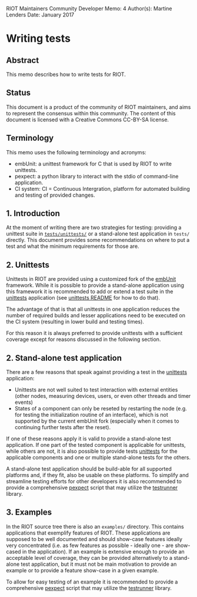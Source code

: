 RIOT Maintainers Community
Developer Memo: 4
Author(s): Martine Lenders
Date: January 2017

Writing tests
=============

## Abstract
This memo describes how to write tests for RIOT.


## Status
This document is a product of the community of RIOT maintainers, and aims to 
represent the consensus within this community.
The content of this document is licensed with a Creative Commons CC-BY-SA 
license.

## Terminology
This memo uses the following terminology and acronyms:

- embUnit: a unittest framework for C that is used by RIOT to write unittests.
- pexpect: a python library to interact with the stdio of command-line
  application.
- CI system: CI = Continuous Intergration, platform for automated building and
  testing of provided changes.

## 1. Introduction
At the moment of writing there are two strategies for testing: providing a
unittest suite in [`tests/unittests/`][unittests] or a stand-alone test
application in `tests/` directly. This document provides some recommendations
on where to put a test and what the minimum requirements for those are.

## 2. Unittests
Unittests in RIOT are provided using a customized fork of the [embUnit]
framework. While it is possible to provide a stand-alone application using this
framework it is recommended to add or extend a test suite in the [unittests]
application (see [unittests README] for how to do that).

The advantage of that is that all unittests in one application reduces the
number of required builds and lesser applications need to be executed on the
CI system (resulting in lower build and testing times).

For this reason it is always preferred to provide unittests with a sufficient
coverage except for reasons discussed in the following section.

## 2. Stand-alone test application
There are a few reasons that speak against providing a test in the [unittests]
application:

- Unittests are not well suited to test interaction with external entities
  (other nodes, measuring devices, users, or even other threads and timer events)
- States of a component can only be reseted by restarting the node (e.g. for
  testing the initialization routine of an interface), which is not supported by
  the current embUnit fork (especially when it comes to continuing further tests
  after the reset).

If one of these reasons apply it is valid to provide a stand-alone test
application. If one part of the tested component is applicable for unittests,
while others are not, it is also possible to provide tests [unittests] for the
applicable components and one or multiple stand-alone tests for the others.

A stand-alone test application should be build-able for all supported platforms
and, if they fit, also be usable on these platforms. To simplify and streamline
testing efforts for other developers it is also recommended to provide a
comprehensive [pexpect] script that may utilize the [testrunner] library.

## 3. Examples
In the RIOT source tree there is also an `examples/` directory. This contains
applications that exemplify features of RIOT. These applications are supposed to
be well documented and should show-case features ideally very concentrated (i.e.
as few features as possible - ideally one - are show-cased in the application).
If an example is extensive enough to provide an acceptable level of coverage,
they can be provided alternatively to a stand-alone test application, but it
must not be main motivation to provide an example or to provide a feature
show-case in a given example.

To allow for easy testing of an example it is recommended to provide a
comprehensive [pexpect] script that may utilize the [testrunner] library.

[unittests]: https://github.com/RIOT-OS/RIOT/tree/master/tests/unittests
[unittests README]: https://github.com/RIOT-OS/RIOT/blob/master/tests/unittests/README.md
[embUnit]: http://embunit.sourceforge.net/embunit/
[pexpect]: http://pexpect.readthedocs.io/en/stable/
[testrunner]: https://github.com/RIOT-OS/RIOT/blob/master/dist/tools/testrunner/testrunner.py
